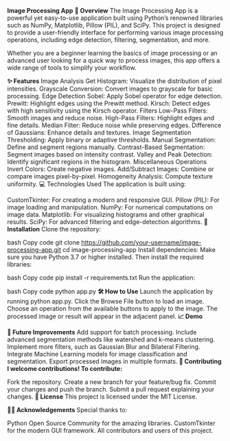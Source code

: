 **Image Processing App**
**📖 Overview**
The Image Processing App is a powerful yet easy-to-use application built using Python’s renowned libraries such as NumPy, Matplotlib, Pillow (PIL), and SciPy. This project is designed to provide a user-friendly interface for performing various image processing operations, including edge detection, filtering, segmentation, and more.

Whether you are a beginner learning the basics of image processing or an advanced user looking for a quick way to process images, this app offers a wide range of tools to simplify your workflow.

**✨ Features**
Image Analysis
Get Histogram: Visualize the distribution of pixel intensities.
Grayscale Conversion: Convert images to grayscale for basic processing.
Edge Detection
Sobel: Apply Sobel operator for edge detection.
Prewitt: Highlight edges using the Prewitt method.
Kirsch: Detect edges with high sensitivity using the Kirsch operator.
Filters
Low-Pass Filters: Smooth images and reduce noise.
High-Pass Filters: Highlight edges and fine details.
Median Filter: Reduce noise while preserving edges.
Difference of Gaussians: Enhance details and textures.
Image Segmentation
Thresholding: Apply binary or adaptive thresholds.
Manual Segmentation: Define and segment regions manually.
Contrast-Based Segmentation: Segment images based on intensity contrast.
Valley and Peak Detection: Identify significant regions in the histogram.
Miscellaneous Operations
Invert Colors: Create negative images.
Add/Subtract Images: Combine or compare images pixel-by-pixel.
Homogeneity Analysis: Compute texture uniformity.
💻 Technologies Used
The application is built using:

CustomTkinter: For creating a modern and responsive GUI.
Pillow (PIL): For image loading and manipulation.
NumPy: For numerical computations on image data.
Matplotlib: For visualizing histograms and other graphical results.
SciPy: For advanced filtering and edge-detection algorithms.
**📂 Installation**
Clone the repository:

bash
Copy code
git clone https://github.com/your-username/image-processing-app.git
cd image-processing-app
Install dependencies: Make sure you have Python 3.7 or higher installed. Then install the required libraries:

bash
Copy code
pip install -r requirements.txt
Run the application:

bash
Copy code
python app.py
**🛠️ How to Use**
Launch the application by running python app.py.
Click the Browse File button to load an image.
Choose an operation from the available buttons to apply to the image.
The processed image or result will appear in the adjacent panel.
**📈 Demo**

**🚀 Future Improvements**
Add support for batch processing.
Include advanced segmentation methods like watershed and k-means clustering.
Implement more filters, such as Gaussian Blur and Bilateral Filtering.
Integrate Machine Learning models for image classification and segmentation.
Export processed images in multiple formats.
**🤝 Contributing**
**I welcome contributions! To contribute:**

Fork the repository.
Create a new branch for your feature/bug fix.
Commit your changes and push the branch.
Submit a pull request explaining your changes.
**📜 License**
This project is licensed under the MIT License.

**🙋‍♂️ Acknowledgements**
Special thanks to:

Python Open Source Community for the amazing libraries.
CustomTkinter for the modern GUI framework.
All contributors and users of this project.

